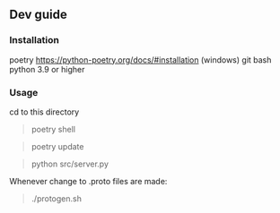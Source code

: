 ## Dev guide

### Installation
poetry https://python-poetry.org/docs/#installation
(windows) git bash 
python 3.9 or higher

### Usage
cd to this directory
> poetry shell

> poetry update

> python src/server.py

Whenever change to .proto files are made:
> ./protogen.sh
